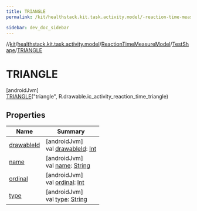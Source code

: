 ```yaml
---
title: TRIANGLE
permalink: /kit/healthstack.kit.task.activity.model/-reaction-time-measure-model/-test-shape/-t-r-i-a-n-g-l-e/index.html

sidebar: dev_doc_sidebar
---
```

//[kit](../../../../../kit.html)/[healthstack.kit.task.activity.model](../../../index.html)/[ReactionTimeMeasureModel](../../index.html)/[TestShape](../index.html)/[TRIANGLE](index.html)



# TRIANGLE



[androidJvm]\
[TRIANGLE](index.html)(&quot;triangle&quot;, R.drawable.ic_activity_reaction_time_triangle)



## Properties


| Name | Summary |
|---|---|
| [drawableId](../drawable-id.html) | [androidJvm]<br>val [drawableId](../drawable-id.html): [Int](https://kotlinlang.org/api/latest/jvm/stdlib/kotlin/-int/index.html) |
| [name](../../../../healthstack.kit.ui.util/-interaction-type/-n-o-t-h-i-n-g/index.html#-372974862%2FProperties%2F-106109196) | [androidJvm]<br>val [name](../../../../healthstack.kit.ui.util/-interaction-type/-n-o-t-h-i-n-g/index.html#-372974862%2FProperties%2F-106109196): [String](https://kotlinlang.org/api/latest/jvm/stdlib/kotlin/-string/index.html) |
| [ordinal](../../../../healthstack.kit.ui.util/-interaction-type/-n-o-t-h-i-n-g/index.html#-739389684%2FProperties%2F-106109196) | [androidJvm]<br>val [ordinal](../../../../healthstack.kit.ui.util/-interaction-type/-n-o-t-h-i-n-g/index.html#-739389684%2FProperties%2F-106109196): [Int](https://kotlinlang.org/api/latest/jvm/stdlib/kotlin/-int/index.html) |
| [type](../type.html) | [androidJvm]<br>val [type](../type.html): [String](https://kotlinlang.org/api/latest/jvm/stdlib/kotlin/-string/index.html) |

